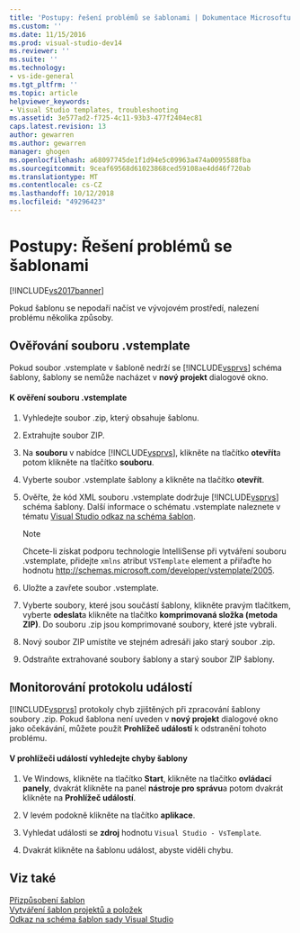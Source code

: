 ```yaml
---
title: 'Postupy: řešení problémů se šablonami | Dokumentace Microsoftu'
ms.custom: ''
ms.date: 11/15/2016
ms.prod: visual-studio-dev14
ms.reviewer: ''
ms.suite: ''
ms.technology:
- vs-ide-general
ms.tgt_pltfrm: ''
ms.topic: article
helpviewer_keywords:
- Visual Studio templates, troubleshooting
ms.assetid: 3e577ad2-f725-4c11-93b3-477f2404ec81
caps.latest.revision: 13
author: gewarren
ms.author: gewarren
manager: ghogen
ms.openlocfilehash: a68097745de1f1d94e5c09963a474a0095588fba
ms.sourcegitcommit: 9ceaf69568d61023868ced59108ae4dd46f720ab
ms.translationtype: MT
ms.contentlocale: cs-CZ
ms.lasthandoff: 10/12/2018
ms.locfileid: "49296423"
---
```

# <a name="how-to-troubleshoot-templates"></a>Postupy: Řešení problémů se šablonami
[!INCLUDE[vs2017banner](../includes/vs2017banner.md)]

Pokud šablonu se nepodaří načíst ve vývojovém prostředí, nalezení problému několika způsoby.  
  
## <a name="validating-the-vstemplate-file"></a>Ověřování souboru .vstemplate  
 Pokud soubor .vstemplate v šabloně nedrží se [!INCLUDE[vsprvs](../includes/vsprvs-md.md)] schéma šablony, šablony se nemůže nacházet v **nový projekt** dialogové okno.  
  
#### <a name="to-validate-the-vstemplate-file"></a>K ověření souboru .vstemplate  
  
1.  Vyhledejte soubor .zip, který obsahuje šablonu.  
  
2.  Extrahujte soubor ZIP.  
  
3.  Na **souboru** v nabídce [!INCLUDE[vsprvs](../includes/vsprvs-md.md)], klikněte na tlačítko **otevřít**a potom klikněte na tlačítko **souboru**.  
  
4.  Vyberte soubor .vstemplate šablony a klikněte na tlačítko **otevřít**.  
  
5.  Ověřte, že kód XML souboru .vstemplate dodržuje [!INCLUDE[vsprvs](../includes/vsprvs-md.md)] schéma šablony. Další informace o schématu .vstemplate naleznete v tématu [Visual Studio odkaz na schéma šablon](../extensibility/visual-studio-template-schema-reference.md).  
  
    > [!NOTE]
    >  Chcete-li získat podporu technologie IntelliSense při vytváření souboru .vstemplate, přidejte `xmlns` atribut `VSTemplate` element a přiřaďte ho hodnotu http://schemas.microsoft.com/developer/vstemplate/2005.  
  
6.  Uložte a zavřete soubor .vstemplate.  
  
7.  Vyberte soubory, které jsou součástí šablony, klikněte pravým tlačítkem, vyberte **odeslat**a klikněte na tlačítko **komprimovaná složka (metoda ZIP)**. Do souboru .zip jsou komprimované soubory, které jste vybrali.  
  
8.  Nový soubor ZIP umístíte ve stejném adresáři jako starý soubor .zip.  
  
9. Odstraňte extrahované soubory šablony a starý soubor ZIP šablony.  
  
## <a name="monitoring-the-event-log"></a>Monitorování protokolu událostí  
 [!INCLUDE[vsprvs](../includes/vsprvs-md.md)] protokoly chyb zjištěných při zpracování šablony soubory .zip. Pokud šablona není uveden v **nový projekt** dialogové okno jako očekávání, můžete použít **Prohlížeč událostí** k odstranění tohoto problému.  
  
#### <a name="to-locate-template-errors-in-event-viewer"></a>V prohlížeči událostí vyhledejte chyby šablony  
  
1.  Ve Windows, klikněte na tlačítko **Start**, klikněte na tlačítko **ovládací panely**, dvakrát klikněte na panel **nástroje pro správu**a potom dvakrát klikněte na **Prohlížeč událostí**.  
  
2.  V levém podokně klikněte na tlačítko **aplikace**.  
  
3.  Vyhledat události se **zdroj** hodnotu `Visual Studio - VsTemplate`.  
  
4.  Dvakrát klikněte na šablonu událost, abyste viděli chybu.  
  
## <a name="see-also"></a>Viz také  
 [Přizpůsobení šablon](../ide/customizing-project-and-item-templates.md)   
 [Vytváření šablon projektů a položek](../ide/creating-project-and-item-templates.md)   
 [Odkaz na schéma šablon sady Visual Studio](../extensibility/visual-studio-template-schema-reference.md)



